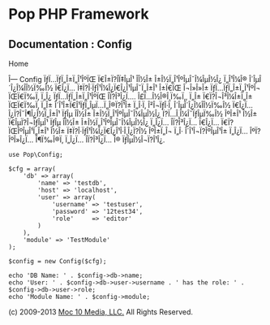 Pop PHP Framework
=================

Documentation : Config
----------------------

Home

Î— Config ÏƒÏ…ÏƒÏ„Î±Ï„Î¹ÎºÏŒ Ï€Î±Ï?Î­Ï‡ÎµÎ¹ Î­Î½Î±
Î±Î½Ï„Î¹ÎºÎµÎ¯Î¼ÎµÎ½Î¿ Ï„Î¹Î¼Î® Î´ÎµÎ´Î¿Î¼Î­Î½Ï‰Î½ Ï€Î¿Ï…
Ï‡Ï?Î·ÏƒÎ¹Î¼Î¿Ï€Î¿Î¹ÎµÎ¯Ï„Î±Î¹ Î±Ï€ÏŒ Î¬Î»Î»Î± ÏƒÏ…ÏƒÏ„Î±Ï„Î¹ÎºÎ¬
ÏŒÏ€Ï‰Ï‚ Ï„Î¿ ÏƒÏ…ÏƒÏ„Î±Ï„Î¹ÎºÏŒ Î­Ï?Î³Î¿Ï…. Î£Ï…Î½Î®Î¸Ï‰Ï‚, Ï„Î±
Ï€Ï?Î¬Î³Î¼Î±Ï„Î± ÏŒÏ€Ï‰Ï‚ Ï„Î± Î´Î¹Î±Ï€Î¹ÏƒÏ„ÎµÏ…Ï„Î®Ï?Î¹Î± Ï„Î·Ï‚
Î²Î¬ÏƒÎ·Ï‚ Î´ÎµÎ´Î¿Î¼Î­Î½Ï‰Î½ Ï€Î¿Ï… Î¿Ï?Î¯Î¶Î¿Î½Ï„Î±Î¹ ÏƒÎµ Î­Î½Î±
Î±Î½Ï„Î¹ÎºÎµÎ¯Î¼ÎµÎ½Î¿ Ï?Ï…Î¸Î¼Î¯ÏƒÎµÏ‰Î½ ÎºÎ±Î¹ Î½Î± Ï€ÎµÏ?Î¬ÏƒÎµÎ¹
ÏƒÎµ Î­Î½Î± Î±Î½Ï„Î¹ÎºÎµÎ¯Î¼ÎµÎ½Î¿ Ï„Î¿Ï… Î­Ï?Î³Î¿Ï… Ï€Î¿Ï…
Ï€Ï?ÏŒÎºÎµÎ¹Ï„Î±Î¹ Î½Î± Ï‡Ï?Î·ÏƒÎ¹Î¼Î¿Ï€Î¿Î¹Î·Î¸Î¿Ï?Î½ ÎºÎ±Ï„Î¬ Ï„Î·
Î´Î¹Î¬Ï?ÎºÎµÎ¹Î± Ï„Î¿Ï… ÎºÏ?ÎºÎ»Î¿Ï… Î¶Ï‰Î®Ï‚ Ï„Î¿Ï… Î­Ï?Î³Î¿Ï… Î®
ÏƒÎµÎ½Î¬Ï?Î¹Î¿.

    use Pop\Config;

    $cfg = array(
        'db' => array(
            'name' => 'testdb',
            'host' => 'localhost',
            'user' => array(
                'username' => 'testuser',
                'password' => '12test34',
                'role'     => 'editor'
            )
        ),
        'module' => 'TestModule'
    );

    $config = new Config($cfg);

    echo 'DB Name: ' . $config->db->name;
    echo 'User: ' . $config->db->user->username . ' has the role: ' . $config->db->user->role;
    echo 'Module Name: ' . $config->module;

\(c) 2009-2013 [Moc 10 Media, LLC.](http://www.moc10media.com) All
Rights Reserved.
